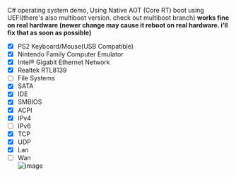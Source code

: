 C# operating system demo, Using Native AOT (Core RT) boot using UEFI(there's also multiboot version. check out multiboot branch) **works fine on real hardware (newer change may cause it reboot on real hardware. i'll fix that as soon as possible)**  
 - [x] PS2 Keyboard/Mouse(USB Compatible)
 - [x] Nintendo Family Computer Emulator
 - [x] Intel® Gigabit Ethernet Network 
 - [x] Realtek RTL8139
 - [ ] File Systems 
 - [x] SATA
 - [x] IDE
 - [x] SMBIOS
 - [x] ACPI
 - [x] IPv4
 - [ ] IPv6
 - [x] TCP
 - [x] UDP
 - [x] Lan
 - [ ] Wan  
![image](Screenshot.png)
